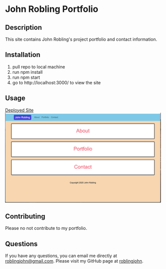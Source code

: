 # John Robling Portfolio

## Description

This site contains John Robling's project portfolio and contact information.

## Installation
    
1. pull repo to local machine
2. run npm install
3. run npm start
4. go to http://localhost:3000/ to view the site

## Usage

[Deployed Site](https://jonhroblingportfolio.herokuapp.com/)
![Home](client/public/assets/images/screenshot.png)

## Contributing

Please no not contribute to my portfolio.

## Questions
If you have any questions, you can email me directly at roblingjohn@gmail.com. 
Please visit my GitHub page at [roblingjohn](http://github.com/roblingjohn).
        